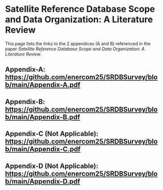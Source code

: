 # Satellite Reference Database Scope and Data Organization: A Literature Review
This page lists the links to the 2 appendices (A and B) referenced in the paper *Satellite Reference Database Scope and Data Organization: A Literature Review*.

## Appendix-A: https://github.com/enercom25/SRDBSurvey/blob/main/Appendix-A.pdf
## Appendix-B: https://github.com/enercom25/SRDBSurvey/blob/main/Appendix-B.pdf
## Appendix-C (Not Applicable): https://github.com/enercom25/SRDBSurvey/blob/main/Appendix-C.pdf
## Appendix-D (Not Applicable): https://github.com/enercom25/SRDBSurvey/blob/main/Appendix-D.pdf
